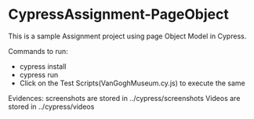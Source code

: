 # CypressAssignment-PageObject
This is a sample Assignment project using page Object Model in Cypress.

Commands to run:

* cypress install
* cypress run
* Click on the Test Scripts(VanGoghMuseum.cy.js) to execute the same

Evidences:
screenshots are stored in ../cypress/screenshots
Videos are stored in ../cypress/videos
